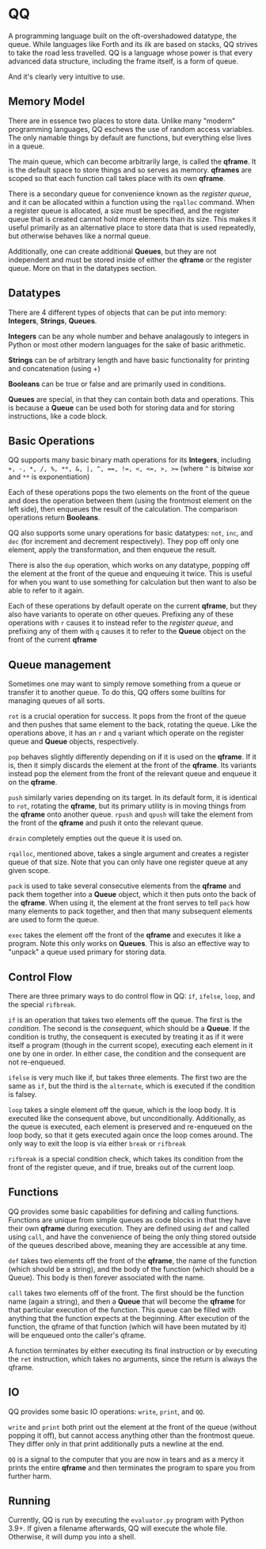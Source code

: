 # QQ

A programming language built on the oft-overshadowed datatype, the queue.  While languages like Forth and its ilk are based on stacks, QQ strives to take the road less travelled.  QQ is a language whose power is that every advanced data structure, including the frame itself, is a form of queue.

And it's clearly very intuitive to use.

## Memory Model

There are in essence two places to store data.  Unlike many "modern" programming languages, QQ eschews the use of random access variables.  The only namable things by default are functions, but everything else lives in a queue.

The main queue, which can become arbitrarily large, is called the **qframe**.  It is the default space to store things and so serves as memory.  **qframes** are scoped so that each function call takes place with its own **qframe**.

There is a secondary queue for convenience known as the *register queue*, and it can be allocated within a function using the `rqalloc` command.  When a register queue is allocated, a size must be specified, and the register queue that is created cannot hold more elements than its size.  This makes it useful primarily as an alternative place to store data that is used repeatedly, but otherwise behaves like a normal queue.

Additionally, one can create additional **Queues**, but they are not independent and must be stored inside of either the **qframe** or the register queue.  More on that in the datatypes section.

## Datatypes

There are 4 different types of objects that can be put into memory: **Integers**, **Strings**, **Queues**.

**Integers** can be any whole number and behave analagously to integers in Python or most other modern languages for the sake of basic arithmetic.

**Strings** can be of arbitrary length and have basic functionality for printing and concatenation (using +)

**Booleans** can be true or false and are primarily used in conditions.

**Queues** are special, in that they can contain both data and operations.  This is because a **Queue** can be used both for storing data and for storing instructions, like a code block.

## Basic Operations

QQ supports many basic binary math operations for its **Integers**, including `+, -, *, /, %, **, &, |, ^, ==, !=, <, <=, >, >=` (where `^` is bitwise xor and `**` is exponentiation)

Each of these operations pops the two elements on the front of the queue and does the operation between them (using the frontmost element on the left side), then enqueues the result of the calculation.  The comparison operations return **Booleans**.

QQ also supports some unary operations for basic datatypes: `not`, `inc`, and `dec` (for increment and decrement respectively).  They pop off only one element, apply the transformation, and then enqueue the result.

There is also the `dup` operation, which works on any datatype, popping off the element at the front of the queue and enqueuing it twice.  This is useful for when you want to use something for calculation but then want to also be able to refer to it again.

Each of these operations by default operate on the current **qframe**, but they also have variants to operate on other queues.  Prefixing any of these operations with `r` causes it to instead refer to the *register queue*, and prefixing any of them with `q` causes it to refer to the **Queue** object on the front of the current **qframe**

## Queue management

Sometimes one may want to simply remove something from a queue or transfer it to another queue.  To do this, QQ offers some builtins for managing queues of all sorts.

`rot` is a crucial operation for success.  It pops from the front of the queue and then pushes that same element to the back, rotating the queue.  Like the operations above, it has an `r` and `q` variant which operate on the register queue and **Queue** objects, respectively.

`pop` behaves slightly differently depending on if it is used on the **qframe**.  If it is, then it simply discards the element at the front of the **qframe**.  Its variants instead pop the element from the front of the relevant queue and enqueue it on the **qframe**.

`push` similarly varies depending on its target.  In its default form, it is identical to `rot`, rotating the **qframe**, but its primary utility is in moving things from the **qframe** onto another queue.  `rpush` and `qpush` will take the element from the front of the **qframe** and push it onto the relevant queue.

`drain` completely empties out the queue it is used on.

`rqalloc`, mentioned above, takes a single argument and creates a register queue of that size.  Note that you can only have one register queue at any given scope.

`pack` is used to take several consecutive elements from the **qframe** and pack them together into a **Queue** object, which it then puts onto the back of the **qframe**.  When using it, the element at the front serves to tell `pack` how many elements to pack together, and then that many subsequent elements are used to form the queue.

`exec` takes the element off the front of the **qframe** and executes it like a program.  Note this only works on **Queues**.  This is also an effective way to "unpack" a queue used primary for storing data.

## Control Flow

There are three primary ways to do control flow in QQ: `if`, `ifelse`, `loop`, and the special `rifbreak`.

`if` is an operation that takes two elements off the queue.  The first is the *condition*.  The second is the *consequent*, which should be a **Queue**.  If the condition is truthy, the consequent is executed by treating it as if it were itself a program (though in the current scope), executing each element in it one by one in order.  In either case, the condition and the consequent are not re-enqueued.

`ifelse` is very much like if, but takes three elements.  The first two are the same as `if`, but the third is the `alternate`, which is executed if the condition is falsey.

`loop` takes a single element off the queue, which is the loop body.  It is executed like the consequent above, but unconditionally.  Additionally, as the queue is executed, each element is preserved and re-enqueued on the loop body, so that it gets executed again once the loop comes around.  The only way to exit the loop is via either `break` or `rifbreak`

`rifbreak` is a special condition check, which takes its condition from the front of the register queue, and if true, breaks out of the current loop.

## Functions

QQ provides some basic capabilities for defining and calling functions.  Functions are unique from simple queues as code blocks in that they have their own **qframe** during execution.  They are defined using `def` and called using `call`, and have the convenience of being the only thing stored outside of the queues described above, meaning they are accessible at any time.

`def` takes two elements off the front of the **qframe**, the name of the function (which should be a string), and the body of the function (which should be a Queue).  This body is then forever associated with the name.

`call` takes two elements off of the front.  The first should be the function name (again a string), and then a **Queue** that will become the **qframe** for that particular execution of the function.  This queue can be filled with anything that the function expects at the beginning.  After execution of the function, the qframe of that function (which will have been mutated by it) will be enqueued onto the caller's qframe.

A function terminates by either executing its final instruction or by executing the `ret` instruction, which takes no arguments, since the return is always the qframe.

## IO

QQ provides some basic IO operations:  `write`, `print`, and `QQ`.

`write` and `print` both print out the element at the front of the queue (without popping it off), but cannot access anything other than the frontmost queue.  They differ only in that print additionally puts a newline at the end.

`QQ` is a signal to the computer that you are now in tears and as a mercy it prints the entire **qframe** and then terminates the program to spare you from further harm.

## Running

Currently, QQ is run by executing the `evaluator.py` program with Python 3.9+.  If given a filename afterwards, QQ will execute the whole file.  Otherwise, it will dump you into a shell.
